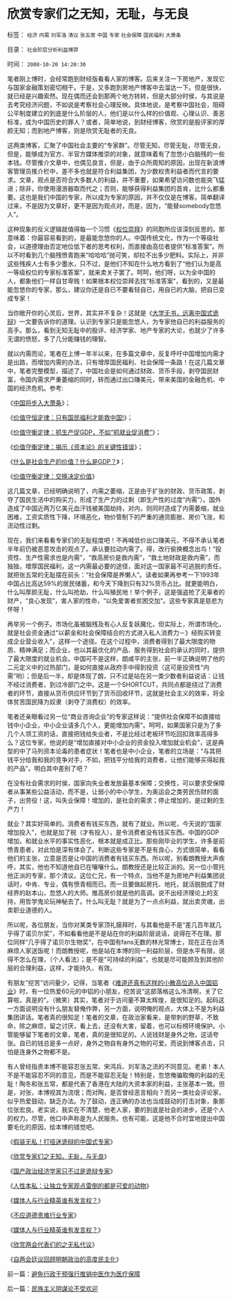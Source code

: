 # 欣赏专家们之无知，无耻，与无良

标签： `经济` `内需` `刘军洛` `清议` `张五常` `中国` `专家` `社会保障` `国民福利` `大萧条` 

目录： `社会阶层分析利益博羿`

时间： `2008-10-20 14:20:30`

笔者刚上博时，会经常跑到财经版看看人家的博客。后来关注一下房地产，发现它与国家金融策划密切相干。于是，又多跑到房地产博客中去溜达一下。但是很快，就已经是兴趣索然。现在偶而还会到那两个地方转转，但是大部分时侯，与其说是去考究经济问题，不如说是考察社会心理反映。具体地说，是考察中国社会，阻碍公平制度建立的到底是什么阶层的人，他们是以什么样的价值观、心理认识、善恶标准，成为中国历史的罪人？或者，简单地说，到财经博客，欣赏的是股评家的厚颜无知；而到地产博客，则是欣赏无耻者的无良。

这两类博客，汇聚了中国社会主要的“专家群”。尽管无知，尽管无耻，尽管无良，但是，能够成为官方、半官方媒体推崇的对象，就意味着有了忽悠小白脑残的一些本钱。尽管推介文章中，也偶见良言，但是，由于众所周知的原因，出现在新浪博客管理员推介栏中，差不多也就是符合利益集团，为少数权贵利益者而代言的要求。文章，观点是否符合大多数人的利益，并不重要，如果希望访问数也能突飞猛进；除非，你使用漫游器取而代之；否则，能够获得利益集团的首肯，比什么都重要。这也是我们中国的专家，所以成为专家的原因，并不仅仅是在博客。简单翻译过来，不是因为文章好，更不是因为观点对，而是，因为，“能替somebody忽悠人”。

这种现象的反义逻辑就值得每一个习惯《[权位崇拜](../../../2008/10/10/中国式诡辩：官本位文化之权位崇拜心魔.md)》的同胞所应该深刻反思的。那意味着：你最容易看到的，是最能忽悠你的人。中国传统文化，作为一个等级社会，以道德理由否定地位低下者的思考权利，而直接由高位者提供“标准答案”。所以不时看到几个脑残愤青跑来“哈哈哈”抛可笑，却拉不出多少肥料。实际上，并非这些残疾人士有多少墨水，只不过，是他们不知在什么地方看到了“他们认为是高一等级权位的专家标准答案”，就来卖关子罢了。呵呵，他们呀，以为全中国的人，都象他们一样自甘卑贱！如果根本权位崇拜去找“标准答案”，看到的，又是最能忽悠你的专家，那么，建议你还是自已不要看轻自已，用自已的大脑，把自已变成专家！

当你敞开你的心灵后，世界，其实并不复杂！这就是《[大学无书，远离中国式诡辩](../../../2008/10/10/中国式诡辩：官本位文化之权位崇拜心魔.md)》一文要告诉你的道理。认识到专家只是能忽悠人，为专家他自已的利益服务的高手。那么，看到无知无耻中的股评、经济学家、地产专家的大论，也就少了许多无谓的愤怒，多了几分能赚钱的理智。

就以内需而论，笔者在上博一年半以来，在多篇文章中，反复呼吁中国增加内需才是出路，而增加内需的办法，只有增厚国民福利、社会保障一条路！在这几篇文章中，笔者完整模型，描述了，中国社会是如何通过财政、货币手段，剥夺国民财富，令国内需求严重萎缩的同时，转而通过出口赚美元，带来美国的金融危机、中国的经济危机。参考:

《[中国将步入大萧条](http://blog.sina.com.cn/s/blog_5563a64d01008jqe.html)》；

《[价值守恒定律：只有国民福利才能救中国!](../../../2008/7/12/价值守恒定律：只有市场经济才能救中国!.md)》；

《[价值守衡定律：抓生产促GDP，不如“抓就业促消费”](../../../2008/7/27/价值守衡定律：抓生产促GDP，不如“抓就业促消费”.md)》；

《[价值守衡定律：揭示《资本论》的关键性错误](../../../2008/7/26/什么是生产的价值？揭示《资本论》的关键性错误.md)》；

《[什么是社会生产的价值？什么是GDP？](../../../2008/7/6/什么是社会生产的价值？什么是GDP？.md)》；

《[价值守衡定律：交换决定价值](../../../2008/8/25/价值守恒定律：交换决定价值，政府采购与泡沫GDP.md)》

这几篇文章，已经明确说明了，内需之萎缩，正是由于扩张的财政、货币政策，剥夺了国民生活中的购买力，形成了生产力的过剩（即生产性的过度“内需”）。国外造成了中国近两万亿美元血汗钱被美国劫持，对内，则同时造成了内需萎缩，就业困难，工资实质性下降，环境恶化，物价管制下的严重的通货膨胀、房价飞涨，和流动性过剩。

现在，我们来看看专家们的无耻程度吧！不再喊低价出口赚美元，不得不承认笔者半年前仍被恶意攻击的观点了。承认要拉动内需了。得，改行偷换概念出鸟！“投资性、生产性需求也是内需”，“救高房价是救内需”，“救土地财政是救内需”，而独独，增厚国民福利，这一内需最必要的途径，面对这一国家最不可逃脱的责任，就把张五常的无耻摆在前头：“社会保障是养懒人”。读者如果再参考一下1993年中国占比高达59%的居民储蓄，和今天下降到只有32%货币占比。就更能明白，什么叫厚颜无耻，什么叫抢劫，什么叫殖民地！举个例子，这是强盗抢了无辜者的财产，“良心发现”，害人家的性命，“以免爱害者贫困交加”。这些专家真是慈悲为怀呀！

再举另一个例子。市场化虽被脑残及有心人反复妖魔化，但实际上，所谓市场化，就是社会资金通过“以薪金和社会保障结合的方式进入私人消费力－》经购买转变成企业营业收入”，这样一个途径。在这个过程中，消费者得到了最大限度的物质、精神满足；而企业，也以其最优化的产品、服务得到社会的承认的同时，提供了最大限度的就业机会。中国可不是这样，朗咸平的主张，前一半正确说明了他的二元定义中的过热部门，是如何直接从政府手中得到投资（这可是投资性“内需”哟）；但是后一半，却是体现了朗，只不过是站在另一类少数者利益说话：让钱不经过消费者，到过冷部门之中。这是一个SHORTCUT，共同点都是绕过了消费者的环节，直接从货币供应环节到了货币回收环节，这就是社会主义的效率，将全体贫苦国民降为奴隶（剥夺了消费权）的效率。

笔者还亲眼看过另一位“商业咨询企业”的专家这样说：“提供社会保障不如直接给钱中小企业，中小企业请多几个人，更能增加内需”。呵呵，如果国家只是为了多几个人领工资的话，直接把钱给失业者，不是比经过老板环节吃回扣效率高得多么？这位专家，他说的是“增加直接对中小企业的资金投入增加就业机会”，这是典型的中了马列资本论毒的患者症状！笔者也是中小企业，笔者的立场是：“与其把钱平分给我和我的竞争对手，不如，把钱平分给我的消费者，让他们能够买得起我的产品”。明白其中差别了吧？

在没有社会需求的时侯，国家向失业者发放最基本保障；交换性，可以要求受保障者从事某些公益活动，而不是，让弱小的中小学生，为奥运会之类劳民伤财的面子，出劳役！这，叫失业保障！增加的，是社会的需求；停止增加的，是过剩的生产力！

就业？其实好简单的。消费者有钱买东西，就有了就业。所以呢，今天说的“国家增加投入”，也就是加了税（才有投入），是令消费者没有钱买东西。中国的GDP增加，和就业水平的事实性恶化，根本就是成正比。那些刚毕业的学生，许多是前愤青患者，对此怕是深有体会了。判断这些专家是不是有良心，方式很简单，看看他们的主张，立意是否是让中国的消费者有钱买东西。所以呢，别看朗教授大声疾呼，其实，他也不知道他自已在嚷嚷什么。朗教授还是比较正派的。另一位小管托他正派的专家，那个清议。这位仁兄，有一个特点，当他不是为房地产利益集团说话时，中肯、专业，偶有愤青相而已。而一旦要做起房托、地托，就活脱脱成了财经界的赵本山，忽悠人的大师。推高房价就是他的高调。说不出经济理论上的支持，用哲学鬼论玩神秘去了。什么叫无耻？就是为了一点点利益，就出卖灵魂，出卖职业道德的人。

所以呢，各位朋友，当你对某类专家顶礼膜拜时，与其看他是不是“差几百年就几乎得了诺贝尔奖”，不如看看他是不是站在你的利益阶层说话，说得在不在理。那位同样“几乎得了诺贝尔生物奖”，在中国有fans无数的林光常博士，现在正在台湾麻烦人家送饭呢！而朗教授呢，他是站在本博的同一利益阶层，但是水平有限，说得不怎么在理，（个人看法）；是不是“可持续的利益”，也就是尽可能顾及到其他阶层的合理利益，这样，才能持久、有效。

有朋友“挖苦”访问量少，记得，当笔者《[难道还真有这样的小散高位追入中国铝业](../../../2007/8/29/难道还真有这样的小散高位追入中国铝业？.md)》时，有一位热爱60元的中铝的小朋友，挖苦说“这部落格这么冷清啊，关了它算啦，真是的”。（微笑）其实，笔者对于访问量不算太辉煌，是很知足的。起码这一方面说明没有什么朋友替俺作弊，另一方面，说明俺的观点，大体上不是为利益集团讲话。笔者真的很知足！笔者的文章，在政治家看来，是带刺的野草，不致命，除之麻烦，留之讨厌，看上去，还没有大害，留着，也可以标榜环境保护。小管能够留下笔者的文章，笔者，真的是很知足的。人说钱财是身外之物，这话夸张。自已的钱总是多一点好，身外之物自有身外之物的可爱。而说到博客点击，只怕是连身外之物都不是。

有人曾经指责本博不能容忍张五常、宋鸿兵、刘军洛之流的不同意见。老弟！本人不是不能容忍不同的意见，而是不能容忍无耻！特别是，忽悠俺骗取俺的利益的无耻！陶冬和张五常，都是代表了香港在大陆的大资本家的利益，主张基本一致。但是，对张，本博视其为流氓；而对陶，是否曾经恶言相向？而另一类社会评论家，似乎热爱鼓动，缺乏办法。为了鼓动，连正确的办法也当成鼓动的打击对象，象那位张宏良。老实说，我实在不清楚，他老人家，要的到底是社会的进步，还是个人的权力。尽管，他口中声称是为人民服务。也有可能，这是他不合时宜地提出中国要毛化的原因，给本博的错觉吧。

《[假装无私！打哑迷诡辩的中国式专家](../../../2009/5/5/假装无私！专业化打哑迷诡辩的中国式专家.md)》

《[欣赏专家们之无知，无耻，与无良](../../../2008/10/20/欣赏专家们之无知，无耻，与无良.md)》

《[国产政治经济学家只不过是诡辩专家](../../../2009/3/28/大学无书：难道诡辩忽悠是传统政治经济学的理论支柱.md)》

《[人性本私：让独立专家观点雷倒的都是可爱的动物](../../../2009/4/2/大学无书：不准为“雷人”专家辩护！.md)》

《[媒体人与行业精英谁有发言权？](../../../2009/4/12/神圣的愤怒谩骂和奴性的道德.md)》

《[不应道德责难行业专家](../../../2009/4/15/用人之道！不应道德责难行业专家.md)》

《[媒体人与行业精英谁有发言权？](../../../2009/4/12/神圣的愤怒谩骂和奴性的道德.md)》

《[欣赏两会代表们的之无私代议](../../../2009/3/16/欣赏两会代表们的之无私代议.md)》

《[自两会廷议回顾明朝政治的高度民主化](http://hi.baidu.com/darthchn/blog/item/36b728222b11674cac34de53.html)》



前一篇：[避免行政干预强行推销中医作为医疗保障](../../../2008/10/19/避免行政干预强行推销中医作为医疗保障.md)

后一篇：[民族主义阴谋论不受欢迎](../../../2008/10/20/民族主义阴谋论不受欢迎.md)